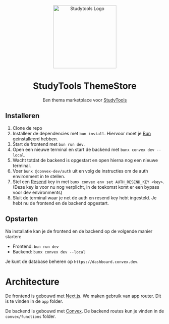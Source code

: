 <div align="center">
<img src="https://github.com/dandanthedev/studytools-themestore/blob/main/public/logo.png?raw=true" alt="Studytools Logo" width="200">
<h1>StudyTools ThemeStore</h1>
<p>Een thema marketplace voor <a href="https://qkeleq10.github.io/studytools">StudyTools</a></p>
</div>

## Installeren
1. Clone de repo
2. Installeer de dependencies met `bun install`. Hiervoor moet je [Bun](https://bun.sh/) geinstalleerd hebben.
3. Start de frontend met `bun run dev`.
4. Open een nieuwe terminal en start de backend met `bunx convex dev --local`.
5. Wacht totdat de backend is opgestart en open hierna nog een nieuwe terminal.
6. Voer `bunx @convex-dev/auth` uit en volg de instructies om de auth environment in te stellen.
7. Stel een [Resend](https://resend.com/api-keys) key in met `bunx convex env set AUTH_RESEND_KEY <key>`. (Deze key is voor nu nog verplicht, in de toekomst komt er een bypass voor dev environments)
8. Sluit de terminal waar je net de auth en resend key hebt ingesteld. Je hebt nu de frontend en de backend opgestart.

## Opstarten
Na installatie kan je de frontend en de backend op de volgende manier starten:
- Frontend: `bun run dev`
- Backend: `bunx convex dev --local`

Je kunt de database beheren op `https://dashboard.convex.dev`.

# Architecture

De frontend is gebouwd met [Next.js](https://nextjs.org/). We maken gebruik van app router. Dit is te vinden in de `app` folder.

De backend is gebouwd met [Convex](https://convex.dev/). De backend routes kun je vinden in de `convex/functions` folder.